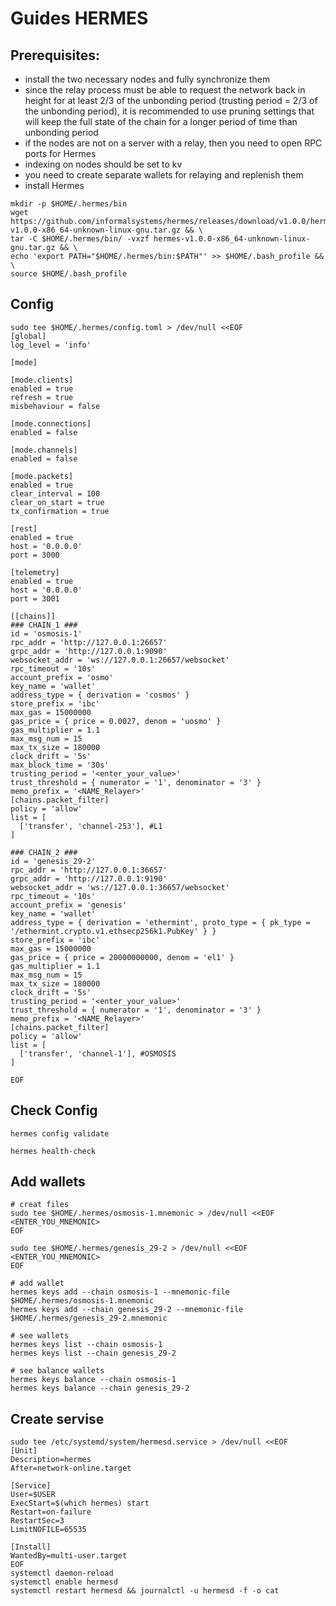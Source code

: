 # Guides HERMES

## Prerequisites:

- install the two necessary nodes and fully synchronize them
- since the relay process must be able to request the network back in height for at least 2/3 of the unbonding period (trusting period = 2/3 of the unbonding period), it is recommended to use pruning settings that will keep the full state of the chain for a longer period of time than unbonding period
- if the nodes are not on a server with a relay, then you need to open RPC ports for Hermes
- indexing on nodes should be set to kv
- you need to create separate wallets for relaying and replenish them
- install Hermes

```
mkdir -p $HOME/.hermes/bin
wget https://github.com/informalsystems/hermes/releases/download/v1.0.0/hermes-v1.0.0-x86_64-unknown-linux-gnu.tar.gz && \
tar -C $HOME/.hermes/bin/ -vxzf hermes-v1.0.0-x86_64-unknown-linux-gnu.tar.gz && \
echo 'export PATH="$HOME/.hermes/bin:$PATH"' >> $HOME/.bash_profile && \
source $HOME/.bash_profile
```

## Config
```
sudo tee $HOME/.hermes/config.toml > /dev/null <<EOF
[global]
log_level = 'info'

[mode]

[mode.clients]
enabled = true
refresh = true
misbehaviour = false

[mode.connections]
enabled = false

[mode.channels]
enabled = false

[mode.packets]
enabled = true
clear_interval = 100
clear_on_start = true
tx_confirmation = true

[rest]
enabled = true
host = '0.0.0.0'
port = 3000

[telemetry]
enabled = true
host = '0.0.0.0'
port = 3001

[[chains]]
### CHAIN_1 ###
id = 'osmosis-1'
rpc_addr = 'http://127.0.0.1:26657'
grpc_addr = 'http://127.0.0.1:9090'
websocket_addr = 'ws://127.0.0.1:26657/websocket'
rpc_timeout = '10s'
account_prefix = 'osmo'
key_name = 'wallet'
address_type = { derivation = 'cosmos' }
store_prefix = 'ibc'
max_gas = 15000000
gas_price = { price = 0.0027, denom = 'uosmo' }
gas_multiplier = 1.1
max_msg_num = 15
max_tx_size = 180000
clock_drift = '5s'
max_block_time = '30s'
trusting_period = '<enter_your_value>'
trust_threshold = { numerator = '1', denominator = '3' }
memo_prefix = '<NAME_Relayer>'
[chains.packet_filter]
policy = 'allow'
list = [
  ['transfer', 'channel-253'], #L1
]

### CHAIN_2 ###
id = 'genesis_29-2'
rpc_addr = 'http://127.0.0.1:36657'
grpc_addr = 'http://127.0.0.1:9190'
websocket_addr = 'ws://127.0.0.1:36657/websocket'
rpc_timeout = '10s'
account_prefix = 'genesis'
key_name = 'wallet'
address_type = { derivation = 'ethermint', proto_type = { pk_type = '/ethermint.crypto.v1.ethsecp256k1.PubKey' } }
store_prefix = 'ibc'
max_gas = 15000000
gas_price = { price = 20000000000, denom = 'el1' }
gas_multiplier = 1.1
max_msg_num = 15
max_tx_size = 180000
clock_drift = '5s'
trusting_period = '<enter_your_value>'
trust_threshold = { numerator = '1', denominator = '3' }
memo_prefix = '<NAME_Relayer>'
[chains.packet_filter]
policy = 'allow'
list = [
  ['transfer', 'channel-1'], #OSMOSIS
]

EOF
```

## Check Config
```
hermes config validate

hermes health-check
```

## Add wallets
```
# creat files
sudo tee $HOME/.hermes/osmosis-1.mnemonic > /dev/null <<EOF
<ENTER_YOU_MNEMONIC>
EOF

sudo tee $HOME/.hermes/genesis_29-2 > /dev/null <<EOF
<ENTER_YOU_MNEMONIC>
EOF

# add wallet
hermes keys add --chain osmosis-1 --mnemonic-file $HOME/.hermes/osmosis-1.mnemonic
hermes keys add --chain genesis_29-2 --mnemonic-file $HOME/.hermes/genesis_29-2.mnemonic

# see wallets
hermes keys list --chain osmosis-1
hermes keys list --chain genesis_29-2

# see balance wallets
hermes keys balance --chain osmosis-1
hermes keys balance --chain genesis_29-2
```

## Create servise
```
sudo tee /etc/systemd/system/hermesd.service > /dev/null <<EOF
[Unit]
Description=hermes
After=network-online.target

[Service]
User=$USER
ExecStart=$(which hermes) start
Restart=on-failure
RestartSec=3
LimitNOFILE=65535

[Install]
WantedBy=multi-user.target
EOF
systemctl daemon-reload
systemctl enable hermesd
systemctl restart hermesd && journalctl -u hermesd -f -o cat
```


